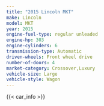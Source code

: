 ```yaml
---
title: "2015 Lincoln MKT"
make: Lincoln
model: MKT
year: 2015
engine-fuel-type: regular unleaded
engine-hp: 303
engine-cylinders: 6
transmission-type: Automatic
driven-wheels: Front wheel drive
number-of-doors: 4
market-category: Crossover,Luxury
vehicle-size: Large
vehicle-style: Wagon
---
```


{{< car_info >}}
